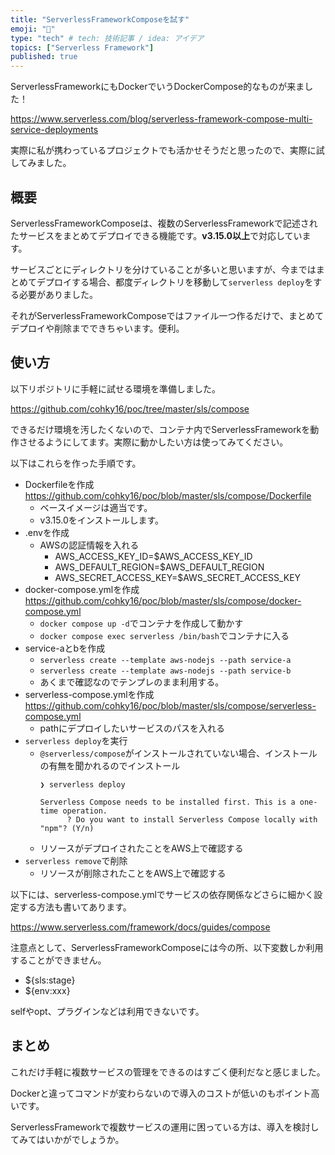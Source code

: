 ```yaml
---
title: "ServerlessFrameworkComposeを試す"
emoji: "🔺"
type: "tech" # tech: 技術記事 / idea: アイデア
topics: ["Serverless Framework"]
published: true
---
```


ServerlessFrameworkにもDockerでいうDockerCompose的なものが来ました！

https://www.serverless.com/blog/serverless-framework-compose-multi-service-deployments

実際に私が携わっているプロジェクトでも活かせそうだと思ったので、実際に試してみました。

## 概要

ServerlessFrameworkComposeは、複数のServerlessFrameworkで記述されたサービスをまとめてデプロイできる機能です。**v3.15.0以上**で対応しています。

サービスごとにディレクトリを分けていることが多いと思いますが、今まではまとめてデプロイする場合、都度ディレクトリを移動して`serverless deploy`をする必要がありました。

それがServerlessFrameworkComposeではファイル一つ作るだけで、まとめてデプロイや削除までできちゃいます。便利。

## 使い方

以下リポジトリに手軽に試せる環境を準備しました。

https://github.com/cohky16/poc/tree/master/sls/compose

できるだけ環境を汚したくないので、コンテナ内でServerlessFrameworkを動作させるようにしてます。実際に動かしたい方は使ってみてください。

以下はこれらを作った手順です。

- Dockerfileを作成
https://github.com/cohky16/poc/blob/master/sls/compose/Dockerfile
  - ベースイメージは適当です。
  - v3.15.0をインストールします。
- .envを作成
  - AWSの認証情報を入れる
      - AWS_ACCESS_KEY_ID=$AWS_ACCESS_KEY_ID
      - AWS_DEFAULT_REGION=$AWS_DEFAULT_REGION
      - AWS_SECRET_ACCESS_KEY=$AWS_SECRET_ACCESS_KEY
- docker-compose.ymlを作成
https://github.com/cohky16/poc/blob/master/sls/compose/docker-compose.yml
  - `docker compose up -d`でコンテナを作成して動かす
  - `docker compose exec serverless /bin/bash`でコンテナに入る
- service-aとbを作成
  - `serverless create --template aws-nodejs --path service-a`
  - `serverless create --template aws-nodejs --path service-b`
  - あくまで確認なのでテンプレのまま利用する。
- serverless-compose.ymlを作成
https://github.com/cohky16/poc/blob/master/sls/compose/serverless-compose.yml
  - pathにデプロイしたいサービスのパスを入れる
- `serverless deploy`を実行
  - `@serverless/compose`がインストールされていない場合、インストールの有無を聞かれるのでインストール
      ```shell
      ❯ serverless deploy

      Serverless Compose needs to be installed first. This is a one-time operation.
            ? Do you want to install Serverless Compose locally with "npm"? (Y/n)
      ```
   - リソースがデプロイされたことをAWS上で確認する
- `serverless remove`で削除
   - リソースが削除されたことをAWS上で確認する

以下には、serverless-compose.ymlでサービスの依存関係などさらに細かく設定する方法も書いてあります。

https://www.serverless.com/framework/docs/guides/compose

注意点として、ServerlessFrameworkComposeには今の所、以下変数しか利用することができません。

- ${sls:stage}
- ${env:xxx}

selfやopt、プラグインなどは利用できないです。

## まとめ

これだけ手軽に複数サービスの管理をできるのはすごく便利だなと感じました。

Dockerと違ってコマンドが変わらないので導入のコストが低いのもポイント高いです。

ServerlessFrameworkで複数サービスの運用に困っている方は、導入を検討してみてはいかがでしょうか。


